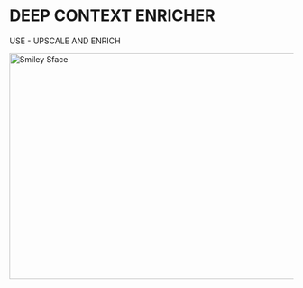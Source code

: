 # DEEP CONTEXT ENRICHER
USE - UPSCALE AND ENRICH 



<img src="https://github.com/anish9/4K-video-deep-learning/blob/master/G1.gif" alt="Smiley Sface" height="400" width="800">

